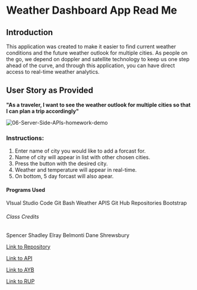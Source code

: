 # Weather Dashboard App Read Me

## Introduction


This application was created to make it easier to find current weather conditions and the future weather outlook for multiple cities. As people on the go, we depend on doppler and satellite technology to keep us one step ahead of the curve, and through this application, you can have direct access to real-time weather analytics.

## User Story as Provided

**"As a traveler,
I want to see the weather outlook for multiple cities
so that I can plan a trip accordingly"**


![06-Server-Side-APIs-homework-demo](https://user-images.githubusercontent.com/56744605/72213970-58ade780-34ad-11ea-9bdf-f8392f0a80a0.png)



### Instructions:

1. Enter name of city you would like to add a forcast for.
2. Name of city will appear in list with other chosen cities.
3. Press the button with the desired city.
4. Weather and temperature will appear in real-time.
5. On bottom, 5 day forcast will also apear.




#### Programs Used

VIsual Studio Code
Git Bash
Weather APIS
Git Hub Repositories
Bootstrap

###### Class Credits
Spencer Shadley
Elray Belmonti
Dane Shrewsbury


[Link to Repository](https://github.com/remyguts/weatherdashboard)

[Link to API](https://openweathermap.org/api)

[Link to AYB](https://youtu.be/jQE66WA2s-A)

[Link to RUP](https://www.realultimatepower.net/)




















